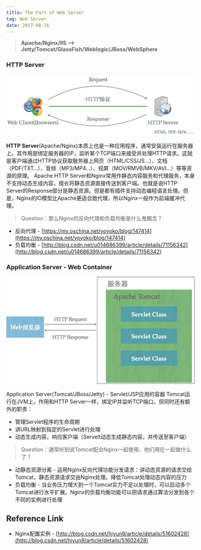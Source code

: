 ```yaml
---
title: The Part of Web Server
tag: Web Server
date: 2017-08-16
---
```


> **Apache/Nginx/IIS —\> Jetty/Tomcat/GlassFish/Weblogic/JBoss/WebSphere**

### HTTP Server

![](https://github.com/RoyJia/mdimgs/raw/master/res/HTTP-Request-Response.png)

**HTTP Server**(Apache/Nginx)本质上也是一种应用程序，通常安装运行在服务器上。其作用是绑定服务器的IP，监听某个TCP端口来接受并处理HTTP请求。这就是客户端通过HTTP协议获取服务器上网页（HTML/CSS/JS…）、文档（PDF/TXT…）、音频（MP3/MP4…）、视屏（MOV/RMVB/MKV/AVI…）等等资源的原理。
Apache HTTP Server和Nginx常用作静态内容服务和代理服务，本身不支持动态生成内容，擅长将静态资源直接传送到客户端。也就是说HTTP Server的Response部分是静态资源。但是都有插件支持动态编程语言处理。但是，Nginx的IO模型比Apache更适合跑代理，所以Nginx一般作为前端缓冲代理。

<!-- More -->

> Question：那么Nginx的反向代理和负载均衡是什么鬼概念？

-   反向代理 - [https://my.oschina.net/yoyoko/blog/147414](https://my.oschina.net/yoyoko/blog/147414)
-   负载均衡 - [http://blog.csdn.net/u014686399/article/details/71156342](http://blog.csdn.net/u014686399/article/details/71156342)

### Application Server - Web Container

![](https://github.com/RoyJia/mdimgs/raw/master/res/Tomcat-Request-Response.png)

Application Server(Tomcat/JBoss/Jetty) - Servlet/JSP应用的容器
Tomcat运行在JVM上，作用和HTTP Server一样，绑定IP并监听TCP端口，但同时还有额外的职责：

-   管理Servlet程序的生命周期
-   讲URL映射到指定的Servlet进行处理
-   动态生成内容，响应客户端（Servelt动态生成静态内容，并传送至客户端）

> Question：通常听到说Tomcat配合Nginx一起使用，他们用在一起做什么了？

-   动静态资源分离 - 运用Nginx反向代理功能分发请求：讲动态资源的请求交给Tomcat，静态资源请求交由Nginx处理。降低Tomcat处理动态内容的压力
-   负载均衡 - 当业务压力增大到一个Tomcat实力不足以处理时，可以启动多个Tomcat进行水平扩展。Nginx的负载均衡功能可以把请求通过算法分发到各个不同的实例进行处理

Reference Link
---

-   Nginx配置实例 - [http://blog.csdn.net/hiyun9/article/details/51602428](http://blog.csdn.net/hiyun9/article/details/51602428)